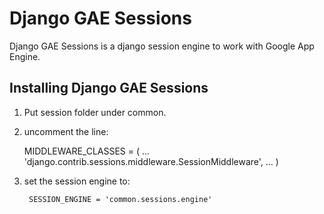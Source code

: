 Django GAE Sessions
===================

Django GAE Sessions is a django session engine to work with
Google App Engine.

Installing Django GAE Sessions
------------------------------

1. Put session folder under common.
2. uncomment the line:
        
      MIDDLEWARE_CLASSES = (
          ...
          'django.contrib.sessions.middleware.SessionMiddleware',
          ...
      )
        
3. set the session engine to:
        
        SESSION_ENGINE = 'common.sessions.engine'
        